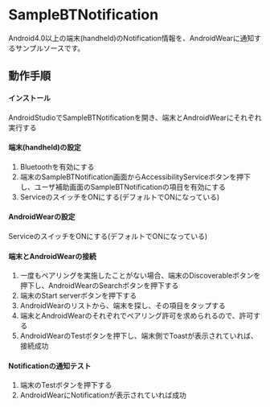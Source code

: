 SampleBTNotification
====================
Android4.0以上の端末(handheld)のNotification情報を、AndroidWearに通知するサンプルソースです。

動作手順
--------
#### インストール
AndroidStudioでSampleBTNotificationを開き、端末とAndroidWearにそれぞれ実行する

#### 端末(handheld)の設定
1. Bluetoothを有効にする
2. 端末のSampleBTNotification画面からAccessibilityServiceボタンを押下し、ユーザ補助画面のSampleBTNotificationの項目を有効にする
3. ServiceのスイッチをONにする(デフォルトでONになっている)

#### AndroidWearの設定
ServiceのスイッチをONにする(デフォルトでONになっている)

#### 端末とAndroidWearの接続
1. 一度もペアリングを実施したことがない場合、端末のDiscoverableボタンを押下し、AndroidWearのSearchボタンを押下する
2. 端末のStart serverボタンを押下する
3. AndroidWearのリストから、端末を探し、その項目をタップする
4. 端末とAndroidWearのそれぞれでペアリング許可を求められるので、許可する
5. AndroidWearのTestボタンを押下し、端末側でToastが表示されていれば、接続成功

#### Notificationの通知テスト
1. 端末のTestボタンを押下する
2. AndroidWearにNotificationが表示されていれば成功